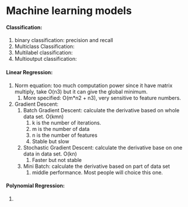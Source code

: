 # Machine learning models

#### Classification:
1.  binary classification: precision and recall
2.  Multiclass Classification: 
3.  Multilabel classification:
4.  Multioutput classification: 

#### Linear Regression:
1.  Norm equation: too much computation power since it have matrix multiply, take O(n3) but it can give the global minimum.
    1.  More specified: O(m*n2 + n3), very sensitive to feature numbers. 
2.  Gradient Descent: 
    1.  Batch Gradient Descent: calculate the derivative based on whole data set. O(kmn)
        1. k is the number of iterations.
        2. m is the number of data
        3. n is the number of features
        4. Stable but slow
    2.  Stochastic Gradient Descent: calculate the derivative base on one data in data set. O(kn)
        1.  Faster but not stable
    3.  Mini Batch: calculate the derivative based on part of data set
        1.  middle performance. Most people will choice this one.
        
#### Polynomial Regression:
1.  
    